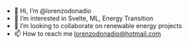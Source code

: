 - 👋 Hi, I’m @lorenzodonadio
- 🌱 I’m interested in Svelte, ML, Energy Transition
- 💞️ I’m looking to collaborate on renewable energy projects
- 📫 How to reach me lorenzodonadio@hotmail.com

<!---
lorenzodonadio/lorenzodonadio is a ✨ special ✨ repository because its `README.md` (this file) appears on your GitHub profile.
You can click the Preview link to take a look at your changes.
--->
